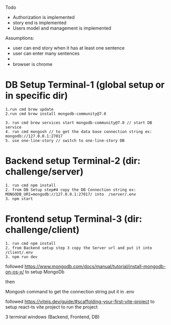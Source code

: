 Todo
 - Authorization is implemented
 - story end is implemented
 - Users model and management is implemented

Assumptions:

 - user can end story when it has at least one sentence
 - user can enter many sentences
 - 
 - browser is chrome

DB Setup Terminal-1 (global setup or in specific dir)
========
 
    1.run cmd brew update
    2.run cmd brew install mongodb-community@7.0

    3. run cmd brew services start mongodb-community@7.0 // start DB service
    4. run cmd mongosh // to get the data base connection string ex: mongodb://127.0.0.1:27017
    5. use one-line-story // switch to one-line-story DB

Backend setup Terminal-2 (dir: challenge/server)
=============
    1. run cmd npm install
    2. from DB Setup step#4 copy the DB Connection string ex: MONGODB_URI=mongodb://127.0.0.1:27017/ into  /server/.env
    3. npm start

Frontend setup Terminal-3 (dir: challenge/client)
=============
    1. run cmd npm install
    2. from Backend setup step 3 copy the Server url and put it into /client/.env
    3. npm run dev



followed
https://www.mongodb.com/docs/manual/tutorial/install-mongodb-on-os-x/
to setup MongoDb

then 

Mongosh command to get the connection string
put it in .env 

followed
https://vitejs.dev/guide/#scaffolding-your-first-vite-project
to setup react-ts vite project
to run the project 

3 terminal windows (Backend, Frontend, DB)


